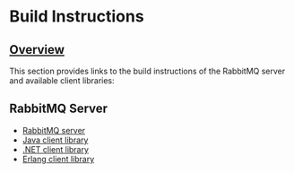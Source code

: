 <!--
Copyright (c) 2005-2023 Broadcom. All Rights Reserved. The term “Broadcom” refers to Broadcom Inc. and/or its subsidiaries.

All rights reserved. This program and the accompanying materials
are made available under the terms of the under the Apache License,
Version 2.0 (the "License”); you may not use this file except in compliance
with the License. You may obtain a copy of the License at

https://www.apache.org/licenses/LICENSE-2.0

Unless required by applicable law or agreed to in writing, software
distributed under the License is distributed on an "AS IS" BASIS,
WITHOUT WARRANTIES OR CONDITIONS OF ANY KIND, either express or implied.
See the License for the specific language governing permissions and
limitations under the License.
-->

# Build Instructions

## <a id="overview" class="anchor" href="#overview">Overview</a>

This section provides links to the build instructions
of the RabbitMQ server and available client libraries:

## RabbitMQ Server

 * [RabbitMQ server](./build-server.html)
 * [Java client library](./build-java-client.html)
 * [.NET client library](./build-dotnet-client.html)
 * [Erlang client library](./build-erlang-client.html)
